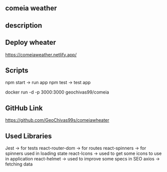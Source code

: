 ## comeia weather

## description


## Deploy wheater
https://comeiaweather.netlify.app/

## Scripts
npm start -> run  app
npm test ->  test app

docker run -d -p 3000:3000 geochivas99/comeia 

## GitHub Link
https://github.com/GeoChivas99s/comeiawheater

## Used Libraries
Jest -> for tests
react-router-dom -> for routes
react-spinners -> for spinners used in loading state
react-Icons -> used to get some icons to use in application
react-helmet -> used to improve some specs in SEO
axios -> fetching data 


